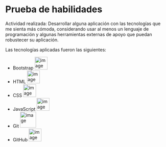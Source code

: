 # Prueba de habilidades

Actividad realizada:
Desarrollar alguna aplicación con las tecnologías que me sienta más cómoda, considerando usar al menos un lenguaje de programación y algunas herramientas externas de apoyo que puedan robustecer su aplicación.

Las tecnologías aplicadas fueron las siguientes:
- Bootstrap <img width="40" alt="image" src="https://media3.giphy.com/media/Sr8xDpMwVKOHUWDVRD/giphy.gif?cid=ecf05e47ulg9hf0xbg77hlrw570gp9fkbi334ssgfjiefv38&ep=v1_stickers_search&rid=giphy.gif&ct=s">
- HTML <img width="40" alt="image" src="https://media.giphy.com/media/XAxylRMCdpbEWUAvr8/giphy.gif">
- CSS <img width="40" alt="image" src="https://media.giphy.com/media/fsEaZldNC8A1PJ3mwp/giphy.gif">
- JavaScript <img width="40" alt="image" src="https://media.giphy.com/media/ln7z2eWriiQAllfVcn/giphy.gif">
- Git <img width="50" alt="image" src="https://media.giphy.com/media/kH1DBkPNyZPOk0BxrM/giphy.gif">
- GitHub <img width="40" alt="image" src="https://media.giphy.com/media/KzJkzjggfGN5Py6nkT/giphy.gif">
